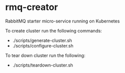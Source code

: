 # rmq-creator
RabbitMQ starter micro-service running on Kubernetes

To create cluster run the following commands:
* ./scripts/generate-cluster.sh
* ./scripts/configure-cluster.sh

To tear down cluster run the following:
* ./scripts/teardown-cluster.sh
